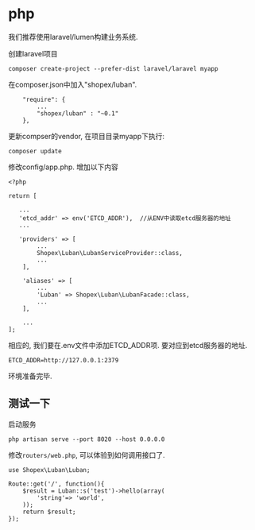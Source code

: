# php

我们推荐使用laravel/lumen构建业务系统.

创建laravel项目
```
composer create-project --prefer-dist laravel/laravel myapp
```

在composer.json中加入"shopex/luban".
```
    "require": {
        ...
        "shopex/luban" : "~0.1"
    },
```

更新compser的vendor, 在项目目录myapp下执行:
```
composer update
```

修改config/app.php. 增加以下内容
```
<?php

return [

   ...
   'etcd_addr' => env('ETCD_ADDR'),  //从ENV中读取etcd服务器的地址
   ...

   'providers' => [
   		...
   		Shopex\Luban\LubanServiceProvider::class,
   		...
	],

	'aliases' => [
		...
		'Luban' => Shopex\Luban\LubanFacade::class,
		...
	],

	...
];
```

相应的,  我们要在.env文件中添加ETCD_ADDR项. 要对应到etcd服务器的地址.

```
ETCD_ADDR=http://127.0.0.1:2379
```

环境准备完毕.

## 测试一下

启动服务
```
php artisan serve --port 8020 --host 0.0.0.0
```

修改``routers/web.php``, 可以体验到如何调用接口了.
```
use Shopex\Luban\Luban;

Route::get('/', function(){
	$result = Luban::s('test')->hello(array(
		'string'=> 'world',
	));	
	return $result;
});
```